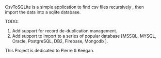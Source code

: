 CsvToSQLite is a simple application to find csv  files recursively , then import
the data into a sqlite database.

TODO:

1. Add support for record de-duplication management.
2. Add support to import to a series of popular database [MSSQL, MYSQL, Oracle, PostgreSQL, DB2, Firebase, Mongodb ].


This Project is dedicated to Pierre & Keegan.
